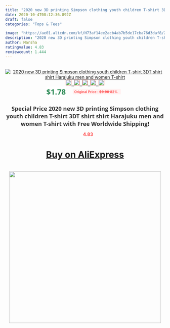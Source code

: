```yaml
---
title: "2020 new 3D printing Simpson clothing youth children T-shirt 3DT shirt shirt Harajuku men and women T-shirt"
date: 2020-10-4T08:12:36.892Z
draft: false
categories: "Tops & Tees"

image: "https://ae01.alicdn.com/kf/H73af14ee2acb4ab7b5de17cba76d3daf8/2020-new-3D-printing-Simpson-clothing-youth-children-T-shirt-3DT-shirt-shirt-Harajuku-men-and.jpg"
description: "2020 new 3D printing Simpson clothing youth children T-shirt 3DT shirt shirt Harajuku men and women T-shirt"
author: Marsha
ratingvalue: 4.83
reviewcount: 1.444
---
```

<br>
<div style="text-align: center;">
<a href="https://s.click.aliexpress.com/e/_AfNsCz" target="_blank" rel="nofollow noopener noreferrer"><img alt="2020 new 3D printing Simpson clothing youth children T-shirt 3DT shirt shirt Harajuku men and women T-shirt" class="magnifier-image" src="https://ae01.alicdn.com/kf/H73af14ee2acb4ab7b5de17cba76d3daf8/2020-new-3D-printing-Simpson-clothing-youth-children-T-shirt-3DT-shirt-shirt-Harajuku-men-and.jpg_640x640.jpg">
<br>
<img style="border:1px solid salmon" src="https://ae01.alicdn.com/kf/H73af14ee2acb4ab7b5de17cba76d3daf8/2020-new-3D-printing-Simpson-clothing-youth-children-T-shirt-3DT-shirt-shirt-Harajuku-men-and.jpg_120x120.jpg">&nbsp;&nbsp;<img style="border:1px solid salmon" src="https://ae01.alicdn.com/kf/H2e7ee0c1207a45de9c98e6d278eb4088u/2020-new-3D-printing-Simpson-clothing-youth-children-T-shirt-3DT-shirt-shirt-Harajuku-men-and.jpg_120x120.jpg">&nbsp;&nbsp;<img style="border:1px solid salmon" src="https://ae01.alicdn.com/kf/H70cb4b7d95e443be9d7ec3559aff1fcaw/2020-new-3D-printing-Simpson-clothing-youth-children-T-shirt-3DT-shirt-shirt-Harajuku-men-and.jpg_120x120.jpg">&nbsp;&nbsp;<img style="border:1px solid salmon" src="https://ae01.alicdn.com/kf/Hac31c3aefdc2479eaadf9a6b6392fce57/2020-new-3D-printing-Simpson-clothing-youth-children-T-shirt-3DT-shirt-shirt-Harajuku-men-and.jpg_120x120.jpg">&nbsp;&nbsp;<img style="border:1px solid salmon" src="https://ae01.alicdn.com/kf/Hcc439d1698f0482090aa3c31202e70832/2020-new-3D-printing-Simpson-clothing-youth-children-T-shirt-3DT-shirt-shirt-Harajuku-men-and.jpg_120x120.jpg"></a></div><br0>
<div style="text-align: center;"><span style="background-color: white; border: 0px; box-sizing: border-box; color: seagreen; display: inline-block; font-family: &quot;open sans&quot; , &quot;arial&quot; , &quot;helvetica&quot; , sans-serif , &quot;heiti&quot;; font-size: 24px; font-stretch: inherit; font-weight: 700; line-height: inherit; margin: 0px 10px 0px 0px; padding: 0px; vertical-align: middle;">$1.78 </span>
<span style="background: rgb(255 , 241 , 241); border-radius: 3px; border: 0px; box-sizing: border-box; color: #ff4747; display: inline-block; font-family: inherit; font-size: 12px; font-stretch: inherit; font-style: inherit; font-variant: inherit; font-weight: 600; line-height: inherit; margin: 0px; padding: 2px 5px; transform: scale(0.9); vertical-align: middle;">Original Price : <b style="text-decoration: line-through;">$9.90 </b> 82%&nbsp;&nbsp;</span></div>
<h1 style="color: #333333; display: inline-block; font-family: &quot;open sans&quot; , &quot;arial&quot; , &quot;helvetica&quot; , sans-serif , &quot;heiti&quot;; font-size: 18px; font-stretch: inherit; font-weight: 700; text-align: center;">Special Price 2020 new 3D printing Simpson clothing youth children T-shirt 3DT shirt shirt Harajuku men and women T-shirt with Free Worldwide Shipping!</h1>
<div style="color: #ff4747; text-align: center;">
<img src="https://4.bp.blogspot.com/-M0ZcTcb-5uY/XleCXlxnR4I/AAAAAAAAAEc/OrjgMkXV1oMQFaCRZj5HQwOCBcu3w1FegCPcBGAYYCw/s1600/star.png" style="height: 15px;">&nbsp;<b>4.83</b></div>
<div class="button_cont" align="center"><a class="buynow_a" href="https://s.click.aliexpress.com/e/_AfNsCz" target="_blank" rel="nofollow noopener noreferrer"><H1>Buy on AliExpress</H1></a></div><br>
<div class="separator" style="clear: both; text-align: center;">
<img src="https://lh3.googleusercontent.com/-pTy5HemUv9M/XlePHvY0dAI/AAAAAAAAAE4/0nX5iRUoIWY8eMW9Dpxeirr157OZliDIgCLcBGAsYHQ/s1600/badge.gif" width="480">
</div>
